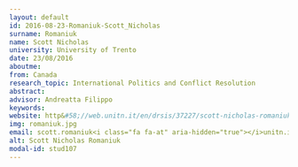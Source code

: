 ```yaml
---
layout: default 
id: 2016-08-23-Romaniuk-Scott_Nicholas
surname: Romaniuk
name: Scott Nicholas
university: University of Trento
date: 23/08/2016
aboutme: 
from: Canada
research_topic: International Politics and Conflict Resolution 
abstract: 
advisor: Andreatta Filippo
keywords: 
website: http&#58;//web.unitn.it/en/drsis/37227/scott-nicholas-romaniuk
img: romaniuk.jpg
email: scott.romaniuk<i class="fa fa-at" aria-hidden="true"></i>unitn.it
alt: Scott Nicholas Romaniuk
modal-id: stud107
---
```

